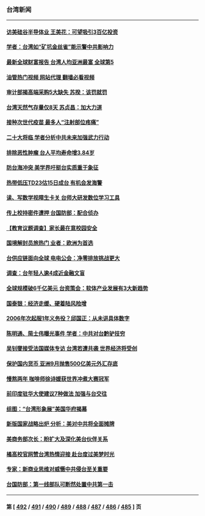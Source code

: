 ### 台湾新闻
---
#### [访美硅谷半导体业 王美花：可望吸引3百亿投资](../../pages/ncid1349361/n13845428.md?10150445) 
#### [学者：台湾如“矿坑金丝雀”能示警中共影响力](../../pages/ncid1349361/n13845492.md?10150445) 
#### [最新全球财富报告 台湾人均亚洲最富 全球第5](../../pages/ncid1349361/n13845431.md?10150445) 
#### [油管热门视频 网站代理 翻墙必看视频](http://209.222.30.114:81/youtube.html?10150445)
#### [审计部揭高端采购5大缺失 苏揆：该罚就罚](../../pages/ncid1349361/n13845508.md?10150445) 
#### [台湾天然气存量仅8天 苏贞昌：加大力道](../../pages/ncid1349361/n13845520.md?10150445) 
#### [接种次世代疫苗 最多人“注射部位疼痛”](../../pages/ncid1349361/n13845510.md?10150445) 
#### [二十大将临 学者分析中共未来加强武力行动](../../pages/ncid1349361/n13845485.md?10150445) 
#### [排除恶性肿瘤 台人平均寿命增3.84岁](../../pages/ncid1349361/n13845469.md?10150445) 
#### [防台海冲突 美学界吁挺台实质重于象征](../../pages/ncid1349361/n13845489.md?10150445) 
#### [热带低压TD23估15日成台 有机会发海警](../../pages/ncid1349361/n13845491.md?10150445) 
#### [读、写数学视障生卡关 台师大研发数位学习工具](../../pages/ncid1349361/n13845498.md?10150445) 
#### [传上校持密件遭押 台国防部：配合侦办](../../pages/ncid1349361/n13845495.md?10150445) 
#### [【教育议题调查】家长最在意校园安全](../../pages/ncid1349361/n13845496.md?10150445) 
#### [国境解封员旅热门 业者：欧洲为首选](../../pages/ncid1349361/n13845501.md?10150445) 
#### [台供应链面向全球 电电公会：净零排放挑战更大](../../pages/ncid1349361/n13845434.md?10150445) 
#### [调查：台年轻人逾4成近金融文盲](../../pages/ncid1349361/n13845433.md?10150445) 
#### [全球规模破6千亿美元 台资策会：软体产业发展有3大新趋势](../../pages/ncid1349361/n13845436.md?10150445) 
#### [国泰银：经济走缓、硬着陆风险增](../../pages/ncid1349361/n13845430.md?10150445) 
#### [2006年次起服1年义务役？邱国正：从未讲具体数字](../../pages/ncid1349361/n13845402.md?10150445) 
#### [陈明通、简士伟曝光事件 学者：中共对台黔驴技穷](../../pages/ncid1349361/n13845400.md?10150445) 
#### [吴钊燮接受法国媒体专访 台湾若遭共袭 世界经济将受创](../../pages/ncid1349361/n13845398.md?10150445) 
#### [保护国内货币 亚洲9月抛售500亿美元外汇存底](../../pages/ncid1349361/n13845395.md?10150445) 
#### [慢熬两年 咖啡师徐诗媛获世界冲煮大赛冠军](../../pages/ncid1349361/n13845188.md?10150445) 
#### [前印度驻华大使建议7种做法 加强与台交往](../../pages/ncid1349361/n13845249.md?10150445) 
#### [组图：“台湾形象展”美国华府揭幕](../../pages/ncid1349361/n13845263.md?10150445) 
#### [新版国家战略出炉 分析：美对中共将全面摊牌](../../pages/ncid1349361/n13845091.md?10150445) 
#### [美商务部次长：盼扩大及深化美台伙伴关系](../../pages/ncid1349361/n13844992.md?10150445) 
#### [橘高校官网赞台湾热情迎接 赴台度过美梦时光](../../pages/ncid1349361/n13845143.md?10150445) 
#### [专家：新商业思维对威慑中共侵台至关重要](../../pages/ncid1349361/n13845110.md?10150445) 
#### [台国防部：第一线部队可断然处置中共第一击](../../pages/ncid1349361/n13844637.md?10150445) 

---
#### 第 [ [492](./492.md?10150445) / [491](./491.md?10150445) / [490](./490.md?10150445) / [489](./489.md?10150445) / [488](./488.md?10150445) / [487](./487.md?10150445) / [486](./486.md?10150445) / [485](./485.md?10150445) ] 页
